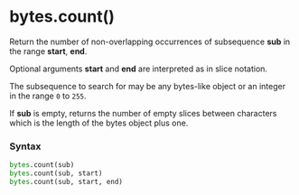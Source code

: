 # bytes.count()

Return the number of non-overlapping occurrences of subsequence **sub** in the range **start**, **end**. 

Optional arguments **start** and **end** are interpreted as in slice notation.

The subsequence to search for may be any bytes-like object or an integer in the range `0` to `255`.

If **sub** is empty, returns the number of empty slices between characters which is the length of the bytes object plus one.

### Syntax

```python
bytes.count(sub)
bytes.count(sub, start)
bytes.count(sub, start, end)
```
